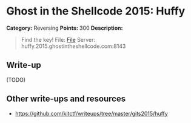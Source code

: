 # Ghost in the Shellcode 2015: Huffy

**Category:** Reversing
**Points:** 300
**Description:**

> Find the key!
> File: [File](huffy-226ecfaeb073543ba8fa8cec0c948244e68498c301f000909789be589e060f49)
> Server: huffy.2015.ghostintheshellcode.com:8143

## Write-up

(TODO)

## Other write-ups and resources

* <https://github.com/kitctf/writeups/tree/master/gits2015/huffy>

